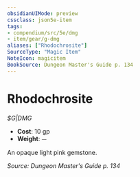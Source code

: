 ```yaml
---
obsidianUIMode: preview
cssclass: json5e-item
tags:
- compendium/src/5e/dmg
- item/gear/g-dmg
aliases: ["Rhodochrosite"]
SourceType: "Magic Item"
NoteIcon: magicitem
BookSource: Dungeon Master's Guide p. 134
---
```

# Rhodochrosite
*$G|DMG*  

- **Cost**: 10 gp
- **Weight**: ⏤

An opaque light pink gemstone.

*Source: Dungeon Master's Guide p. 134*
